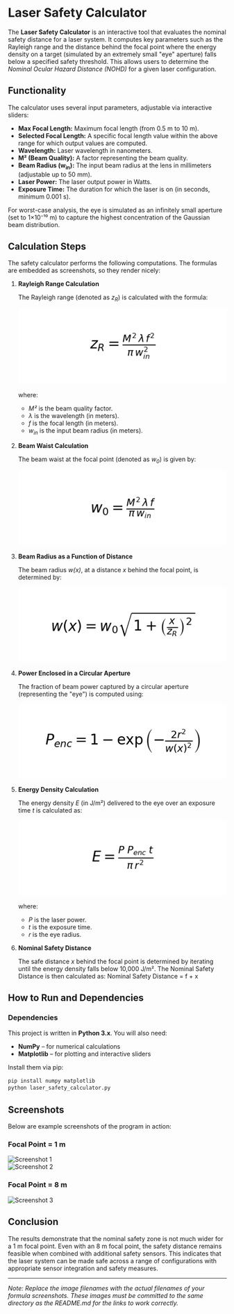 # Laser Safety Calculator

The **Laser Safety Calculator** is an interactive tool that evaluates the nominal safety distance for a laser system. It computes key parameters such as the Rayleigh range and the distance behind the focal point where the energy density on a target (simulated by an extremely small "eye" aperture) falls below a specified safety threshold. This allows users to determine the *Nominal Ocular Hazard Distance (NOHD)* for a given laser configuration.

## Functionality

The calculator uses several input parameters, adjustable via interactive sliders:

- **Max Focal Length:** Maximum focal length (from 0.5 m to 10 m).
- **Selected Focal Length:** A specific focal length value within the above range for which output values are computed.
- **Wavelength:** Laser wavelength in nanometers.
- **M² (Beam Quality):** A factor representing the beam quality.
- **Beam Radius (w<sub>in</sub>):** The input beam radius at the lens in millimeters (adjustable up to 50 mm).
- **Laser Power:** The laser output power in Watts.
- **Exposure Time:** The duration for which the laser is on (in seconds, minimum 0.001 s).

For worst-case analysis, the eye is simulated as an infinitely small aperture (set to 1×10⁻¹⁰ m) to capture the highest concentration of the Gaussian beam distribution.

## Calculation Steps

The safety calculator performs the following computations. The formulas are embedded as screenshots, so they render nicely:

1. **Rayleigh Range Calculation**

   The Rayleigh range (denoted as *z<sub>R</sub>*) is calculated with the formula:

   ![Rayleigh Range Formula](rayleigh_range_formula.png)

   where:
   - *M²* is the beam quality factor.
   - *λ* is the wavelength (in meters).
   - *f* is the focal length (in meters).
   - *w<sub>in</sub>* is the input beam radius (in meters).

2. **Beam Waist Calculation**

   The beam waist at the focal point (denoted as *w<sub>0</sub>*) is given by:

   ![Beam Waist Formula](beam_waist_formula.png)

3. **Beam Radius as a Function of Distance**

   The beam radius *w(x)*, at a distance *x* behind the focal point, is determined by:

   ![Beam Radius Formula](beam_radius_formula.png)

4. **Power Enclosed in a Circular Aperture**

   The fraction of beam power captured by a circular aperture (representing the "eye") is computed using:

   ![Enclosed Power Formula](enclosed_power_formula.png)

5. **Energy Density Calculation**

   The energy density *E* (in J/m²) delivered to the eye over an exposure time *t* is calculated as:

   ![Energy Density Formula](energy_density_formula.png)

   where:
   - *P* is the laser power.
   - *t* is the exposure time.
   - *r* is the eye radius.

6. **Nominal Safety Distance**

   The safe distance *x* behind the focal point is determined by iterating until the energy density falls below 10,000 J/m². The Nominal Safety Distance is then calculated as: Nominal Safety Distance = f + x

## How to Run and Dependencies

### Dependencies

This project is written in **Python 3.x**. You will also need:
- **NumPy** – for numerical calculations  
- **Matplotlib** – for plotting and interactive sliders  

Install them via pip:

```bash
pip install numpy matplotlib
python laser_safety_calculator.py
```

## Screenshots

Below are example screenshots of the program in action:

### Focal Point = 1 m
![Screenshot 1](screenshot_13_4.png')  
![Screenshot 2](screenshot_13_8.png')

### Focal Point = 8 m
![Screenshot 3](screenshot_10_50.png')

## Conclusion

The results demonstrate that the nominal safety zone is not much wider for a 1 m focal point. Even with an 8 m focal point, the safety distance remains feasible when combined with additional safety sensors. This indicates that the laser system can be made safe across a range of configurations with appropriate sensor integration and safety measures.

---

*Note: Replace the image filenames with the actual filenames of your formula screenshots. These images must be committed to the same directory as the README.md for the links to work correctly.*
